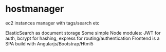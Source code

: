 # hostmanager
ec2 instances manager with tags/search etc

ElasticSearch as document storage
Some simple Node modules: JWT for auth, bcrypt for hashing, express for routing/authentication
Frontend is a SPA build with Angularjs/Bootstrap/Html5
